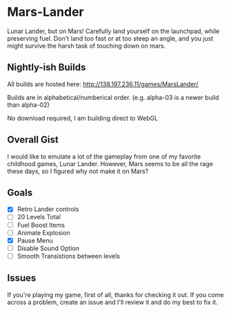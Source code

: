 # Mars-Lander
Lunar Lander, but on Mars! Carefully land yourself on the launchpad, while preserving fuel. Don't land too fast or at too steep an angle, and you just might survive the harsh task of touching down on mars.

## Nightly-ish Builds
All builds are hosted here: http://138.197.236.11/games/MarsLander/

Builds are in alphabetical/numberical order. (e.g. alpha-03 is a newer build than alpha-02)

No download required, I am building direct to WebGL

## Overall Gist
I would like to emulate a lot of the gameplay from one of my favorite childhood games, Lunar Lander.
However, Mars seems to be all the rage these days, so I figured why not make it on Mars?

## Goals
- [x] Retro Lander controls
- [ ] 20 Levels Total
- [ ] Fuel Boost Items
- [ ] Animate Explosion
- [x] Pause Menu
- [ ] Disable Sound Option
- [ ] Smooth Transistions between levels

## Issues
If you're playing my game, first of all, thanks for checking it out. 
If you come across a problem, create an issue and I'll review it and do my best to fix it.
